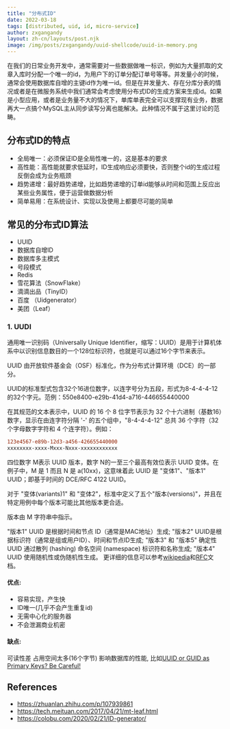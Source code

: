 ```yaml
---
title: "分布式ID"
date: 2022-03-18
tags: [distributed, uid, id, micro-service]
author: zxgangandy
layout: zh-cn/layouts/post.njk
image: /img/posts/zxgangandy/uuid-shellcode/uuid-in-memory.png
---
```


<!-- summary -->
在我们的日常业务开发中，通常需要对一些数据做唯一标识，例如为大量抓取的文章入库时分配一个唯一的id，为用户下的订单分配订单号等等。并发量小的时候，通常会使用数据库自增的主键id作为唯一id。但是在并发量大、存在分库分表的情况或者是在微服务系统中我们通常会考虑使用分布式ID的生成方案来生成id。如果是小型应用，或者是业务量不大的情况下，单库单表完全可以支撑现有业务，数据再大一点搞个MySQL主从同步读写分离也能解决。此种情况不属于这里讨论的范畴。
<!-- summary -->

## 分布式ID的特点
- 全局唯一：必须保证ID是全局性唯一的，这是基本的要求
- 高性能：高性能就要求低延时，ID生成响应必须要快，否则整个id的生成过程反倒会成为业务瓶颈
- 趋势递增：最好趋势递增，比如趋势递增的订单id能够从时间和范围上反应出某些业务属性，便于运营做数据分析
- 简单易用：在系统设计、实现以及使用上都要尽可能的简单

## 常见的分布式ID算法

- UUID
- 数据库自增ID
- 数据库多主模式
- 号段模式
- Redis
- 雪花算法（SnowFlake）
- 滴滴出品（TinyID）
- 百度 （Uidgenerator）
- 美团（Leaf）

### 1. UUDI
通用唯一识别码（Universally Unique Identifier，缩写：UUID）是用于计算机体系中以识别信息数目的一个128位标识符，也就是可以通过16个字节来表示。

UUID 由开放软件基金会（OSF）标准化，作为分布式计算环境（DCE）的一部分。

UUID的标准型式包含32个16进位数字，以连字号分为五段，形式为8-4-4-4-12的32个字元。范例：550e8400-e29b-41d4-a716-446655440000

在其规范的文本表示中，UUID 的 16 个 8 位字节表示为 32 个十六进制（基数16）数字，显示在由连字符分隔 '-' 的五个组中，"8-4-4-4-12" 总共 36 个字符（32 个字母数字字符和 4 个连字符）。例如：

```diff
123e4567-e89b-12d3-a456-426655440000
xxxxxxxx-xxxx-Mxxx-Nxxx-xxxxxxxxxxxx
```

四位数字 M表示 UUID 版本，数字 N的一至三个最高有效位表示 UUID 变体。在例子中，M 是 1 而且 N 是 a(10xx)，这意味着此 UUID 是 "变体1"、"版本1" UUID；即基于时间的 DCE/RFC 4122 UUID。

对于 "变体(variants)1" 和 "变体2"，标准中定义了五个"版本(versions)"，并且在特定用例中每个版本可能比其他版本更合适。

版本由 M 字符串中指示。

"版本1" UUID 是根据时间和节点 ID（通常是MAC地址）生成;
"版本2" UUID是根据标识符（通常是组或用户ID）、时间和节点ID生成;
"版本3" 和 "版本5" 确定性UUID 通过散列 (hashing) 命名空间 (namespace) 标识符和名称生成;
"版本4" UUID 使用随机性或伪随机性生成。
更详细的信息可以参考[wikipedia](https://en.wikipedia.org/wiki/Universally_unique_identifier)和[RFC](https://tools.ietf.org/html/rfc4122)文档。

#### 优点:
- 容易实现，产生快
- ID唯一(几乎不会产生重复id)
- 无需中心化的服务器
- 不会泄漏商业机密

#### 缺点:
可读性差
占用空间太多(16个字节)
影响数据库的性能, 比如[UUID or GUID as Primary Keys? Be Careful!](https://tomharrisonjr.com/uuid-or-guid-as-primary-keys-be-careful-7b2aa3dcb439)



## References
- https://zhuanlan.zhihu.com/p/107939861
- https://tech.meituan.com/2017/04/21/mt-leaf.html
- https://colobu.com/2020/02/21/ID-generator/
